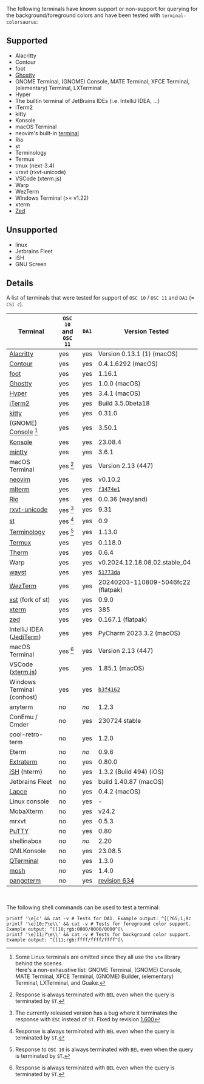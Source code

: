 The following terminals have known support or non-support for
querying for the background/foreground colors and have been tested
with `terminal-colorsaurus`:

## Supported
* Alacritty
* Contour
* foot
* [Ghostty]
* GNOME Terminal, (GNOME) Console, MATE Terminal, XFCE Terminal, (elementary) Terminal, LXTerminal
* Hyper
* The builtin terminal of JetBrains IDEs (i.e. IntelliJ IDEA, …)
* iTerm2
* kitty
* Konsole
* macOS Terminal
* neovim's built-in [terminal][nvim-terminal]
* Rio
* st
* Terminology
* Termux
* tmux (next-3.4)
* urxvt (rxvt-unicode)
* VSCode (xterm.js)
* Warp
* WezTerm
* Windows Terminal (>= v1.22)
* xterm
* [Zed](https://zed.dev)

## Unsupported
* linux
* Jetbrains Fleet
* iSH
* GNU Screen

## Details

A list of terminals that were tested for support of `OSC 10` / `OSC 11` and `DA1` (= `CSI c`).

| Terminal                   | `OSC 10` and `OSC 11` | `DA1` | Version Tested                     |
|----------------------------|-----------------------|-------|------------------------------------|
| [Alacritty]                | yes                   | yes   | Version 0.13.1 (1) (macOS)         |
| [Contour]                  | yes                   | yes   | 0.4.1.6292 (macOS)                 |
| [foot]                     | yes                   | yes   | 1.16.1                             |
| [Ghostty]                  | yes                   | yes   | 1.0.0 (macOS)                      |
| [Hyper]                    | yes                   | yes   | 3.4.1 (macOS)                      |
| [iTerm2]                   | yes                   | yes   | Build 3.5.0beta18                  |
| [kitty]                    | yes                   | yes   | 0.31.0                             |
| (GNOME) [Console] [^1]     | yes                   | yes   | 3.50.1                             |
| [Konsole]                  | yes                   | yes   | 23.08.4                            |
| [mintty]                   | yes                   | yes   | 3.6.1                              |
| macOS Terminal             | yes [^3]              | yes   | Version 2.13 (447)                 |
| [neovim][nvim-terminal]    | yes                   | yes   | v0.10.2                            |
| [mlterm]                   | yes                   | yes   | [`f3474e1`][mlterm-commit]         |
| [Rio]                      | yes                   | yes   | 0.0.36 (wayland)                   |
| [rxvt-unicode]             | yes [^2]              | yes   | 9.31                               |
| [st]                       | yes [^3]              | yes   | 0.9                                |
| [Terminology]              | yes [^4]              | yes   | 1.13.0                             |
| [Termux]                   | yes                   | yes   | 0.118.0                            |
| [Therm]                    | yes                   | yes   | 0.6.4                              |
| Warp                       | yes                   | yes   | v0.2024.12.18.08.02.stable\_04     |
| [wayst]                    | yes                   | yes   | [`51773da`][wayst-commit]          |
| [WezTerm]                  | yes                   | yes   | 20240203-110809-5046fc22 (flatpak) |
| [xst] (fork of st)         | yes                   | yes   | 0.9.0                              |
| [xterm]                    | yes                   | yes   | 385                                |
| [zed]                      | yes                   | yes   | 0.167.1 (flatpak)                  |
| IntelliJ IDEA ([JediTerm]) | yes                   | yes   | PyCharm 2023.3.2 (macOS)           |
| macOS Terminal             | yes [^3]              | yes   | Version 2.13 (447)                 |
| VSCode ([xterm.js])        | yes                   | yes   | 1.85.1 (macOS)                     |
| Windows Terminal (conhost) | yes                   | yes   | [`b3f4162`][conhost-commit]        |
| anyterm                    | no                    | *no*  | 1.2.3                              |
| ConEmu / Cmder             | no                    | yes   | 230724 stable                      |
| cool-retro-term            | no                    | yes   | 1.2.0                              |
| Eterm                      | no                    | *no*  | 0.9.6                              |
| [Extraterm]                | no                    | yes   | 0.80.0                             |
| [iSH] (hterm)              | no                    | yes   | 1.3.2 (Build 494) (iOS)            |
| Jetbrains Fleet            | no                    | yes   | build 1.40.87 (macOS)              |
| [Lapce]                    | no                    | yes   | 0.4.2 (macOS)                      |
| Linux console              | no                    | yes   | -                                  |
| MobaXterm                  | no                    | yes   | v24.2                              |
| mrxvt                      | no                    | yes   | 0.5.3                              |
| [PuTTY]                    | no                    | yes   | 0.80                               |
| shellinabox                | no                    | *no*  | 2.20                               |
| QMLKonsole                 | no                    | yes   | 23.08.5                            |
| [QTerminal]                | no                    | yes   | 1.3.0                              |
| [mosh]                     | no                    | yes   | 1.4.0                              |
| [pangoterm]                | no                    | yes   | [revision 634][pangoterm-rev]      |

<br>

[^1]: Some Linux terminals are omitted since they all use the `vte` library behind the scenes. \
      Here's a non-exhaustive list: GNOME Terminal, (GNOME) Console, MATE Terminal, XFCE Terminal, (GNOME) Builder, (elementary) Terminal, LXTerminal, and Guake.
[^2]: The currently released version has a bug where it terminates the response with `ESC` instead of `ST`. Fixed by revision [1.600](http://cvs.schmorp.de/rxvt-unicode/src/command.C?revision=1.600&view=markup)
[^3]: Response is always terminated with `BEL` even when the query is terminated by `ST`.
[^4]: Response to `OSC 10` is always terminated with `BEL` even when the query is terminated by `ST`.

The following shell commands can be used to test a terminal:
```shell
printf '\e[c' && cat -v # Tests for DA1. Example output: ^[[?65;1;9c
printf '\e]10;?\e\\' && cat -v # Tests for foreground color support. Example output: ^[]10;rgb:0000/0000/0000^[\
printf '\e]11;?\e\\' && cat -v # Tests for background color support. Example output: ^[]11;rgb:ffff/ffff/ffff^[\
```

[Alacritty]: https://alacritty.org/
[anyterm]: https://anyterm.org/
[conhost-commit]: https://github.com/microsoft/terminal/commit/b3f41626b4d212da8ca7c08077b12c289f918c86
[Console]: https://apps.gnome.org/en-GB/Console/
[Contour]: https://contour-terminal.org/
[cool-retro-term]: https://github.com/Swordfish90/cool-retro-term
[Ghostty]: https://ghostty.org
[Extraterm]: https://extraterm.org
[foot]: https://codeberg.org/dnkl/foot
[Hyper]: https://hyper.is/
[iSH]: https://ish.app/
[iTerm2]: https://iterm2.com/
[JediTerm]: https://github.com/JetBrains/jediterm
[kitty]: https://sw.kovidgoyal.net/kitty/
[Konsole]: https://konsole.kde.org/
[Lapce]: https://lapce.dev/
[mintty]: https://mintty.github.io/
[nvim-terminal]: http://neovim.io/doc/user/terminal.html
[mlterm-commit]: https://github.com/arakiken/mlterm/commit/f3474e1eb6a97239b38869f0fba78ce3e6a8ad87
[mlterm]: https://mlterm.sourceforge.net/
[mosh]: https://mosh.org
[pangoterm-rev]: https://bazaar.launchpad.net/~leonerd/pangoterm/trunk/revision/634
[pangoterm]: http://www.leonerd.org.uk/code/pangoterm/
[PuTTY]: https://www.chiark.greenend.org.uk/~sgtatham/putty/
[QTerminal]: https://github.com/lxqt/qterminal
[Rio Terminal]: https://raphamorim.io/rio/
[Rio]: https://raphamorim.io/rio/
[rxvt-unicode]: http://software.schmorp.de/pkg/rxvt-unicode.html
[shellinabox]: https://github.com/shellinabox/shellinabox
[st]: https://st.suckless.org/
[Terminology]: http://www.enlightenment.org/
[Termux]: https://termux.dev/en/
[Therm]: https://github.com/trufae/Therm
[wayst]: https://github.com/91861/wayst
[wayst-commit]: https://github.com/91861/wayst/commit/51773da1817abb14f2b90635daf30aac0f1536b6
[WezTerm]: https://wezfurlong.org/wezterm/
[xst]: https://github.com/gnotclub/xst
[xterm.js]: https://xtermjs.org/
[xterm]: https://invisible-island.net/xterm/
[zed]: https://zed.dev/
